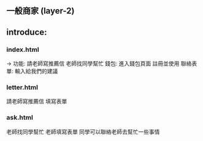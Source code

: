 ## 一般商家 (layer-2)

## introduce:

### index.html 
-> 
功能:
請老師寫推薦信
老師找同學幫忙
錢包:
進入錢包頁面
註冊並使用
聯絡表單:
輸入給我們的建議

### letter.html
請老師寫推薦信
填寫表單

### ask.html
老師找同學幫忙
老師填寫表單
同學可以聯絡老師去幫忙一些事情

